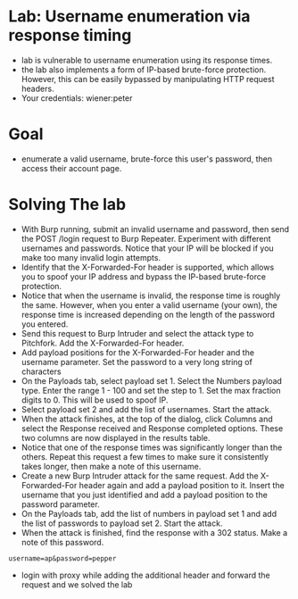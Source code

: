 # Lab: Username enumeration via response timing
- lab is vulnerable to username enumeration using its response times.
- the lab also implements a form of IP-based brute-force protection. However, this can be easily bypassed by manipulating HTTP request headers.
- Your credentials: wiener:peter
# Goal
- enumerate a valid username, brute-force this user's password, then access their account page.
# Solving The lab
- With Burp running, submit an invalid username and password, then send the POST /login request to Burp Repeater. Experiment with different usernames and passwords. Notice that your IP will be blocked if you make too many invalid login attempts.
- Identify that the X-Forwarded-For header is supported, which allows you to spoof your IP address and bypass the IP-based brute-force protection.
- Notice that when the username is invalid, the response time is roughly the same. However, when you enter a valid username (your own), the response time is increased depending on the length of the password you entered.
- Send this request to Burp Intruder and select the attack type to Pitchfork. Add the X-Forwarded-For header.
- Add payload positions for the X-Forwarded-For header and the username parameter. Set the password to a very long string of characters
- On the Payloads tab, select payload set 1. Select the Numbers payload type. Enter the range 1 - 100 and set the step to 1. Set the max fraction digits to 0. This will be used to spoof IP.
- Select payload set 2 and add the list of usernames. Start the attack.
- When the attack finishes, at the top of the dialog, click Columns and select the Response received and Response completed options. These two columns are now displayed in the results table.
- Notice that one of the response times was significantly longer than the others. Repeat this request a few times to make sure it consistently takes longer, then make a note of this username.
- Create a new Burp Intruder attack for the same request. Add the X-Forwarded-For header again and add a payload position to it. Insert the username that you just identified and add a payload position to the password parameter.
- On the Payloads tab, add the list of numbers in payload set 1 and add the list of passwords to payload set 2. Start the attack.
- When the attack is finished, find the response with a 302 status. Make a note of this password.
```
username=ap&password=pepper
```
- login  with proxy while adding the additional header and forward the request and we solved the lab
